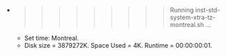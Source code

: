 * >>>>>>>>> Running inst-std-system-xtra-tz-montreal.sh ...
  * Set time: Montreal.
  * Disk size = 3879272K. Space Used = 4K. Runtime = 00:00:00:01.
